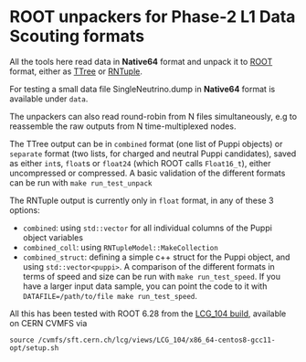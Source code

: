 # ROOT unpackers for Phase-2 L1 Data Scouting formats

All the tools here read data in **Native64** format and unpack it to [ROOT](https://root.cern.ch) format, either as [TTree](https://root.cern.ch/doc/master/classTTree.html) or [RNTuple](https://root.cern/doc/v626/structROOT_1_1Experimental_1_1RNTuple.html).

For testing a small data file  SingleNeutrino.dump in **Native64** format is available under `data`.

The unpackers can also read round-robin from N files simultaneously, e.g to reassemble the raw outputs from N time-multiplexed nodes.

The TTree output can be in `combined` format (one list of Puppi objects) or `separate` format (two lists, for charged and neutral Puppi candidates), saved as either `int`s, `float`s or `float24` (which ROOT calls `Float16_t`), either uncompressed or compressed. A basic validation of the different formats can be run with `make run_test_unpack`

The RNTuple output is currently only in `float` format, in any of these 3 options:
 * `combined`: using `std::vector` for all individual columns of the Puppi object variables
 * `combined_coll`: using `RNTupleModel::MakeCollection` 
 * `combined_struct`: defining a simple c++ struct for the Puppi object, and using `std::vector<puppi>`.
 A comparison of the different formats in terms of speed and size can be run with `make run_test_speed`. If you have a larger input data sample, you can point the code to it with `DATAFILE=/path/to/file make run_test_speed`.

All this has been tested with ROOT 6.28 from the [LCG_104 build](https://lcginfo.cern.ch/release/LCG_104/), available on CERN CVMFS via
```
source /cvmfs/sft.cern.ch/lcg/views/LCG_104/x86_64-centos8-gcc11-opt/setup.sh
``` 

